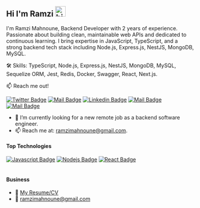 ## Hi I'm Ramzi <img src="https://user-images.githubusercontent.com/1303154/88677602-1635ba80-d120-11ea-84d8-d263ba5fc3c0.gif" width="28px" alt="hi">

I'm Ramzi Mahnoune, Backend Developer with 2 years of experience. Passionate about building clean, maintainable web APIs and dedicated to continuous learning. I bring expertise in JavaScript, TypeScript, and a strong backend tech stack including Node.js, Express.js, NestJS, MongoDB, MySQL.

🛠️ Skills: TypeScript, Node.js, Express.js, NestJS, MongoDB, MySQL, Sequelize ORM, Jest, Redis, Docker, Swagger, React, Next.js.

:mailbox: Reach me out!

[![Twitter Badge](https://img.shields.io/badge/-@Ramzi-1ca0f1?style=flat&labelColor=1ca0f1&logo=twitter&logoColor=white&link=https://twitter.com/RamziMh1)](https://twitter.com/RamziMh1) [![Mail Badge](https://img.shields.io/badge/-Ramzi-e74c3c?style=flat&labelColor=e74c3c&logo=youtube&logoColor=white)](https://www.youtube.com/channel/UComziwmxUtc-3Hp9e8nQRSA/videos) [![Linkedin Badge](https://img.shields.io/badge/-Ramzi-0e76a8?style=flat&labelColor=0e76a8&logo=linkedin&logoColor=white)](https://www.linkedin.com/in/ramzimh/) [![Mail Badge](https://img.shields.io/badge/-@ramzimahnoune-e84393?style=flat&labelColor=e84393&logo=instagram&logoColor=white)](https://instagram.com/ramzi.mahnoune) [![Mail Badge](https://img.shields.io/badge/-ramzimahnoune-c0392b?style=flat&labelColor=c0392b&logo=gmail&logoColor=white)](mailto:ramzimahnoune@gmail.com)

<!-- TODO: Add last video link -->

- 🤔 I’m currently looking for a new remote job as a backend software engineer.
- 📫 Reach me at: ramzimahnoune@gmail.com.

#### Top Technologies

<!-- TODO: Make technologies links takes you to repositories -->

[![Javascript Badge](https://img.shields.io/badge/-Javascript-F0DB4F?style=for-the-badge&labelColor=black&logo=javascript&logoColor=F0DB4F)](#)
[![Nodejs Badge](https://img.shields.io/badge/-Nodejs-3C873A?style=for-the-badge&labelColor=black&logo=node.js&logoColor=3C873A)](#)
[![React Badge](https://img.shields.io/badge/-React-61DBFB?style=for-the-badge&labelColor=black&logo=react&logoColor=61DBFB)](#)
<br />
<br />

#### Business

- :paperclip: [My Resume/CV](https://github.com/ramzimah/ramzimah/blob/master/resumes/Resume%20-%20Ramzi%20Mahnoune.pdf)
- :email: ramzimahnoune@gmail.com
